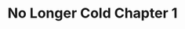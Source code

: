 ---
title: No Longer Cold Chapter 1
layout: chapter
disqus: no-longer-cold-ch-1
story-name: No Longer Cold
story-summary: A yandere Taiga!?! OH GOD RUN!!
prev: 
next:
---